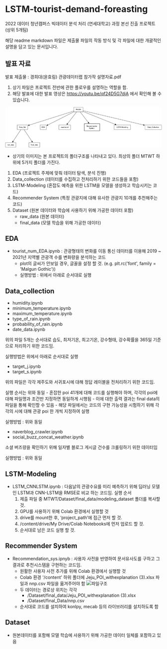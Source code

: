 # LSTM-tourist-demand-foreasting
2022 데이터 청년캠퍼스 빅데이터 분석 처리 (연세대학교) 과정 본선 진출 프로젝트 (상위 5개팀)



해당 readme markdown 파일은 제출물 파일의 작동 방식 및 각 파일에 대한 개괄적인 설명을 담고 있는 문서입니다. 

## 발표 자료 
발표 제출물 : 경희대(윤효림) 관광데이터랩 참가작 설명자료.pdf 
1. 상기 파일은 프로젝트 전반에 관한 플로우를 설명하는 역할을 함.
2. 해당 발표에 대한 발표 영상은 https://youtu.be/qf24D5G7djA 에서 확인해 볼 수 있습니다. 


![파일구조](/flowchart.png)
- 상기의 이미지는 본 프로젝트의 폴더구조를 나타내고 있다. 최상의 폴더 MTWT 하위에 5가지 폴더를 가진다.

1. EDA  (프로젝트 주제에 맞춰 데이터 탐색, 분석 진행)
2. Data_collection (데이터를 수집하고 전처리하기 위한 코드들을 포함)
3. LSTM-Modeling (혼잡도 예측을 위한 LSTM을 모델을 생성하고 학습시키는 코드)
4. Recommender System (특정 관광지에 대해 유사한 관광지 10개를 추천해주는 코드)
5. Dataset (원본 데이터와 학습에 사용하기 위해 가공한 데이터 포함)
    * raw_data (원본 데이터)
    * final_data (모델 학습을 위해 가공한 데이터)


## EDA
 * tourist_num_EDA.ipynb : 관광형태의 변화를 이동 통신 데이터를 이용해 2019 ~ 2021년 지역별 관광객 수를 변화량을 분석하는 코드 
    - plot의 글씨가 안보일 경우, 글꼴을 설정 할 것.
(e.g. plt.rc('font', family = 'Malgun Gothic'))
    - 실행방법 : 위에서 아래로 순서대로 실행
   
## Data_collection
 * humidity.ipynb
 * minimum_temperature.ipynb
 * maximum_temperature.ipynb
 * type_of_rain.ipynb
 * probability_of_rain.ipynb
 * date_data.ipynb

 위의 파일 5개는 순서대로 습도, 최저기온, 최고기온, 강수형태, 강수확률을 365일 기준으로 처리하기 위한 코드임.
 
 실행방법은 위에서 아래로 순서대로 실행

 * target_j.ipynb
 * target_s.ipynb

 위의 파일은 각각 제주도와 서귀포시에 대해 정답 레이블을 전처리하기 위한 코드임.

 실행 순서는 위와 동일
    - 혼잡한 poi 41개에 대해 코드를 실행해야 하며, 각각의 poi에 대해 파일명과 조건만 지정하면 동일하게 시행됨
    - 이에 대한 출력 결과는 final data의 파일을 통해 확인할 수 있음
    - 해당 파일에서는 코드의 구현 가능성을 시험하기 위해 각각의 시에 대해 관광 poi 한 개씩 지정하여 실행
 


 실행방법 : 위와 동일

 * naverblog_crawler.ipynb
 * social_buzz_concat_weather.ipynb

 소셜 버즈량을 확인하기 위해 일자별 블로그 게시글 건수를 크롤링하기 위한 데이터임

 실행방법 : 위와 동일

## LSTM-Modeling
 * LSTM_CNNLSTM.ipynb : 다음날의 관광수요를 미리 예측하기 위해 딥러닝 모델인 LSTM과 CNN-LSTM을 RMSE로 비교 하는 코드임.
   실행 순서
    1. 제출 파일 중 MTWT/Dataset/final_data/modeling_dataset 폴더를 복사할 것.
    2. GPU를 사용하기 위해 Colab 환경에서 실행할 것
    3. drive를 mount한 후, ‘project_path’에 접근 먼저 할 것.
    4. /content/drive/My Drive/Colab Notebooks에 먼저 업로드 할 것.
    5. 순서대로 남은 코드 실행 할 것.



## Recommender System
 * Recommendation_sys.ipnyb : 사용자 사전을 반영하여 문서유사도를 구하고 그 결과로 추천시스템을 구현하는 코드임.
    - 원활한 사용자 사전 추가를 위해 Colab 환경에서 실행할 것
    - Colab 환경 '/content' 하위 폴더에 Jeju_POI_withexplanation (3).xlsx 파일과 nnp.csv 파일을 옮겨주어야 함 ![파일구조](/image.png)  
    - 두 데이터는 경로상 위치는 각각 
        - /Dataset/final_data/Jeju_POI_withexplanation (3).xlsx
        - /Dataset/final_Data/nnp.csv
    - 순서대로 코드를 설치하여 konlpy, mecab 등의 라이브러리를 설치하도록 함


    



## Dataset
 * 원본데이터를 포함해 모델 학습에 사용하기 위해 가공한 데이터 일체를 포함하고 있음

